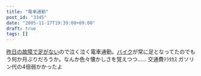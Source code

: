 ```yaml
---
title: "電車通勤"
post_id: "3345"
date: "2005-11-17T19:39:00+09:00"
draft: true
tags: []
---
```



[昨日の故障で足がない](/3344)ので泣く泣く電車通勤。[バイク](/tag/yb-1)が常に足となってたのでもう何か月ぶりだろうか。なんか色々懐かしさを覚えつつ…… 交通費ﾃﾗﾀｶｽ ガソリン代の4倍弱かかったよ
